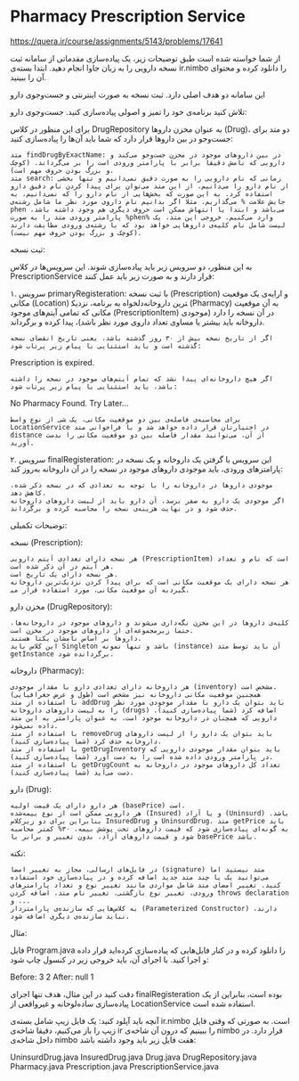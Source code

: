 
# Pharmacy Prescription Service

https://quera.ir/course/assignments/5143/problems/17641

از شما خواسته شده است طبق توضیحات زیر، یک پیاده‌سازی مقدماتی از سامانه ثبت نسخه دارویی را به زبان جاوا انجام دهید. ابتدا بسته‌ی ir.nimbo را دانلود کرده و محتوای آن را ببینید.

این سامانه دو هدف اصلی دارد. ثبت نسخه به صورت اینترنتی و جست‌وجوی دارو

تلاش کنید برنامه‌ی خود را تمیز و اصولی پیاده‌سازی کنید.
جست‌وجوی دارو:

برای این منظور در کلاس DrugRepository به عنوان مخزن داروها (Drug)، دو متد برای جست‌وجو در بین داروها قرار دارد که شما باید آن‌ها را پیاده‌سازی کنید:

    متد findDrugByExactName: در بین داروهای موجود در مخزن جست‌وجو می‌کند و دارویی که نامش دقیقا برابر با پارامتر ورودی است را بر می‌گرداند. (کوچک و بزرگ بودن حروف مهم است).
    متد search: زمانی که نام دارویی را به صورت دقیق نمی‌دانیم و تنها بخشی از نام دارو را می‌دانیم، از این متد می‌توان برای پیدا کردن نام دقیق دارو استفاده کرد. به این صورت که بخش‌هایی از نام دارو را که نمی‌دانیم، به جایش علامت % می‌گذاریم. مثلا اگر بدانیم نام داروی مورد نظر ما شامل رشته‌ی phen می‌باشد و ابتدا یا انتهاش ممکن است حروف دیگری هم وجود داشته باشد، پارامتر ورودی متد را به صورت %phen% وارد می‌کنیم. خروجی این متد، یک لیست شامل نام کلیه‌ی داروهایی خواهد بود که با رشته‌ی ورودی مطابقت دارند (کوچک و بزرگ بودن حروف مهم نیست).

ثبت نسخه:

به این منظور، دو سرویس زیر باید پیاده‌سازی شوند. این سرویس‌ها در کلاس PrescriptionService قرار دارند و به صورت زیر باید عمل کنند:

۱. سرویس primaryRegisteration: با ثبت نسخه (Prescription) و ارایه‌ی یک موقعیت مکانی (Location) دلخواه به برنامه، نزدیک‎ترین داروخانه (Pharmacy) به آن موقعیت مکانی که تمامی آیتم‌های موجود (PrescriptionItem) در آن نسخه را دارد (موجودی داروخانه باید بیشتر یا مساوی تعداد داروی مورد نظر باشد)، پیدا کرده و برگرداند.

    اگر از تاریخ نسخه بیش از ۳۰ روز گذشته باشد، یعنی تاریخ انقضای نسخه گذشته است و باید استثنایی با پیام زیر پرتاب شود:

Prescription is expired.

    اگر هیچ داروخانه‌ای پیدا نشد که تمام آیتم‌های موجود در نسخه را داشته باشد، باید استثنایی با پیام زیر پرتاب شود:

No Pharmacy Found. Try Later...

    برای محاسبه‌ی فاصله‌ی بین دو موقعیت مکانی، یک شی از نوع واسط LocationService در اختیارتان قرار داده خواهد شد و با فراخوانی متد distance از آن، می‌توانید مقدار فاصله بین دو موقعیت مکانی را بدست آورید.

۲. سرویس finalRegisteration: این سرویس با گرفتن یک داروخانه و یک نسخه در پارامترهای ورودی، باید موجودی داروهای موجود در نسخه را در آن داروخانه به‌روز کند:

    موجودی داروها در داروخانه را با توجه به تعدادی که در نسخه ذکر شده، کاهش دهد.
    اگر موجودی یک دارو به صفر برسد، آن دارو باید از لیست داروهای داروخانه حذف شود و در نهایت هزینه‌ی نسخه را محاسبه کرده و برگرداند.

توضیحات تکمیلی:

نسخه (Prescription):

    هر نسخه دارای تعدادی آیتم دارویی (PrescriptionItem) است که نام و تعداد هر آیتم در آن ذکر شده است.
    هر نسخه دارای یک تاریخ است.
    هر نسخه دارای یک موقعیت مکانی است که برای پیدا کردن نزدیک‌ترین داروخانه به آن موقعیت مکانی، مورد استفاده قرار می‎گیرد.

مخزن دارو (DrugRepository):

    کلیه‌ی داروها در این مخزن نگه‌داری می‌شوند و داروهای موجود در داروخانه‌ها، حتما زیرمجموعه‌ای از داروهای موجود در مخزن است.
    داروها بر اساس نامشان یکتا هستند.
    این کلاس باید Singleton باشد و تنها نمونه‌ (instance) آن باید توسط متد getInstance برگردانده شود.

داروخانه (Pharmacy):

    هر داروخانه دارای تعدادی دارو با مقدار موجودی (inventory) مشخص است.
    همچنین موقعیت مکانی داروخانه نیز مشخص است (طول و عرض جغرافیایی)
    با استفاده از متد addDrug باید بتوان یک دارو با مقدار موجودی مورد نظر را به لیست داروهای داروخانه (drugs) اضافه کرد (شما پیاده‌سازی کنید). دارویی که همچنان در داروخانه موجود است، به عنوان پارامتر به این متد داده نمی‌شود.
    با استفاده از متد removeDrug باید بتوان یک دارو را از لیست داروهای داروخانه حذف کرد (شما پیاده‌سازی کنید).
    با استفاده از متد getDrugInventory باید بتوان مقدار موجودی دارویی که در پارامتر ورودی داده شده است را به دست آورد (شما پیاده‌سازی کنید).
    با استفاده از متد getDrugCount تعداد کل داروهای موجود در داروخانه به دست می‌آید (شما پیاده‌سازی کنید).

دارو (Drug):

    هر دارو دارای یک قیمت اولیه (basePrice) است.
    هر دارویی ممکن است از نوع بیمه‌شده (Insured) و یا آزاد (Uninsurd) باشد. بنابراین برای دو زیرکلاس InsuredDrug و UninsurdDrug، متد getPrice باید به گونه‌ای پیاده‌سازی شود که قیمت داروهای تحت پوشش بیمه، ۳۰% کمتر محاسبه شود و قیمت داروهای آزاد، بدون تغییر و برابر با basePrice باشد.

نکته:

    در فایل‌های ارسالی، مجاز به تغییر امضا (signature) متد نیستید اما می‌توانید یک یا چند متد جدید اضافه کرده و در پیاده‌سازی خود استفاده کنید. تغییر امضای متد شامل مواردی مانند تغییر نوع و تعداد پارامتر‌های ورودی، تغییر نوع بازگشتی، تغییر نام متد، اضافه کردن throws declaration و ...
    به کلاس‌هایی که سازنده‌ی پارامتردار (Parameterized Constructor) دارند، نباید سازنده‌ی دیگری اضافه شود.

مثال:

فایل Program.java را دانلود کرده و در کنار فایل‌هایی که پیاده‌سازی کرده‌اید قرار داده و اجرا کنید. با اجرای آن، باید خروجی زیر در کنسول چاپ شود:

Before:
3
2
After:
null
1

دقت کنید در این مثال، هدف تنها اجرای finalRegisteration بوده است، بنابراین از یک پیاده‌سازی ساده‌لوحانه و غیرواقعی از LocationService استفاده شده است.

آنچه باید آپلود کنید: یک فایل زیپ شامل بسته‌ی ir.nimbo است. به صورتی که وقتی فایل زیپ را باز می‌کنیم، دقیقا شاخه‌ی ir را ببینیم که درون آن شاخه‌ی nimbo قرار دارد. در داخل شاخه‌ی nimbo هفت فایل زیر باید وجود داشته باشد:

UninsurdDrug.java InsuredDrug.java Drug.java DrugRepository.java Pharmacy.java Prescription.java PrescriptionService.java
